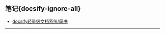 ## **笔记**{docsify-ignore-all}


* [docsify轻量级文档系统/简书](https://www.jianshu.com/p/62405ab3c186)


 

---


